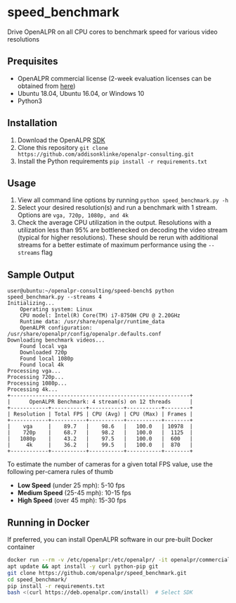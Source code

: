 # speed_benchmark 

Drive OpenALPR on all CPU cores to benchmark speed for various video resolutions

## Prequisites

* OpenALPR commercial license (2-week evaluation licenses can be obtained from 
[here](https://license.openalpr.com/evalrequest/))
* Ubuntu 18.04, Ubuntu 16.04, or Windows 10
* Python3

## Installation

1. Download the OpenALPR [SDK](http://doc.openalpr.com/sdk.html#installation) 
2. Clone this repository `git clone https://github.com/addisonklinke/openalpr-consulting.git`
3. Install the Python requirements `pip install -r requirements.txt`

## Usage

1. View all command line options by running `python speed_benchmark.py -h`
2. Select your desired resolution(s) and run a benchmark with 1 stream. Options are `vga, 720p, 1080p, and 4k`
3. Check the average CPU utilization in the output. Resolutions with a utilization less than 95% are bottlenecked on
decoding the video stream (typical for higher resolutions). These should be rerun with additional streams for a 
better estimate of maximum performance using the `--streams` flag

## Sample Output

```commandline
user@ubuntu:~/openalpr-consulting/speed-bench$ python speed_benchmark.py --streams 4
Initializing...
	Operating system: Linux
	CPU model: Intel(R) Core(TM) i7-8750H CPU @ 2.20GHz
	Runtime data: /usr/share/openalpr/runtime_data
	OpenALPR configuration: /usr/share/openalpr/config/openalpr.defaults.conf
Downloading benchmark videos...
	Found local vga
	Downloaded 720p
	Found local 1080p
	Found local 4k
Processing vga...
Processing 720p...
Processing 1080p...
Processing 4k...
+---------------------------------------------------------+
|      OpenALPR Benchmark: 4 stream(s) on 12 threads      |
+------------+-----------+-----------+-----------+--------+
| Resolution | Total FPS | CPU (Avg) | CPU (Max) | Frames |
+------------+-----------+-----------+-----------+--------+
|    vga     |    89.7   |    98.6   |   100.0   | 10978  |
|    720p    |    68.7   |    98.2   |   100.0   |  1125  |
|   1080p    |    43.2   |    97.5   |   100.0   |  600   |
|     4k     |    36.2   |    99.5   |   100.0   |  870   |
+------------+-----------+-----------+-----------+--------+
```

To estimate the number of cameras for a given total FPS value, use the following per-camera rules of thumb

* **Low Speed** (under 25 mph): 5-10 fps
* **Medium Speed** (25-45 mph): 10-15 fps
* **High Speed** (over 45 mph): 15-30 fps

## Running in Docker

If preferred, you can install OpenALPR software in our pre-built Docker container

```bash
docker run --rm -v /etc/openalpr:/etc/openalpr/ -it openalpr/commercial-agent /bin/bash
apt update && apt install -y curl python-pip git
git clone https://github.com/openalpr/speed_benchmark.git
cd speed_benchmark/
pip install -r requirements.txt
bash <(curl https://deb.openalpr.com/install)  # Select SDK
```
